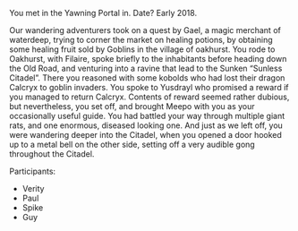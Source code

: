 You met in the Yawning Portal in. Date? Early 2018.

Our wandering adventurers took on a quest by Gael, a magic merchant of waterdeep, trying to corner the market on healing potions, by obtaining some healing fruit sold by Goblins in the village of oakhurst.
You rode to Oakhurst, with Filaire, spoke briefly to the inhabitants before heading down the Old Road, and venturing into a ravine that lead to the Sunken “Sunless Citadel”. There you reasoned with some kobolds who had lost their dragon Calcryx to goblin invaders. You spoke to Yusdrayl who promised a reward if you managed to return Calcryx.
Contents of reward seemed rather dubious, but nevertheless, you set off, and brought Meepo with you as your occasionally useful guide. You had battled your way through multiple giant rats, and one enormous, diseased looking one.
And just as we left off, you were wandering deeper into the Citadel, when you opened a door hooked up to a metal bell on the other side, setting off a very audible gong throughout the Citadel.

Participants:
- Verity
- Paul
- Spike
- Guy